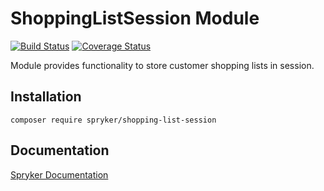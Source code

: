 # ShoppingListSession Module
[![Build Status](https://travis-ci.org/spryker/shopping-list-session.svg)](https://travis-ci.org/spryker/shopping-list-session)
[![Coverage Status](https://coveralls.io/repos/github/spryker/shopping-list-session/badge.svg)](https://coveralls.io/github/spryker/shopping-list-session)

Module provides functionality to store customer shopping lists in session.

## Installation

```
composer require spryker/shopping-list-session
```

## Documentation

[Spryker Documentation](https://academy.spryker.com/developing_with_spryker/module_guide/modules.html)
